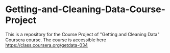 # Getting-and-Cleaning-Data-Course-Project
This is a repository for the Course Project of "Getting and Cleaning Data" Coursera course. The course is accessible here https://class.coursera.org/getdata-034
